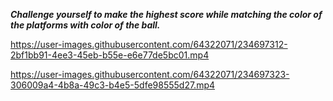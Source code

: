 ***Challenge yourself to make the highest score while matching the color of the platforms with color of the ball.***

https://user-images.githubusercontent.com/64322071/234697312-2bf1bb91-4ee3-45eb-b55e-e6e77de5bc01.mp4



https://user-images.githubusercontent.com/64322071/234697323-306009a4-4b8a-49c3-b4e5-5dfe98555d27.mp4

